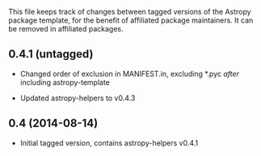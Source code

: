 This file keeps track of changes between tagged versions of the Astropy
package template, for the benefit of affiliated package maintainers. It can
be removed in affiliated packages.

0.4.1 (untagged)
----------------

- Changed order of exclusion in MANIFEST.in, excluding *.pyc *after* including
  astropy-template

- Updated astropy-helpers to v0.4.3

0.4 (2014-08-14)
----------------

- Initial tagged version, contains astropy-helpers v0.4.1
